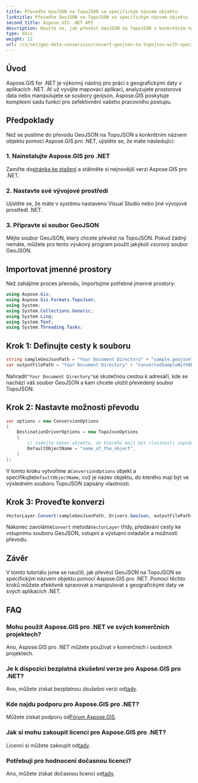 ```yaml
---
title: Převeďte GeoJSON na TopoJSON se specifickým názvem objektu
linktitle: Převeďte GeoJSON na TopoJSON se specifickým názvem objektu
second_title: Aspose.GIS .NET API
description: Naučte se, jak převést GeoJSON na TopoJSON s konkrétním názvem objektu pomocí Aspose.GIS pro .NET. Tento výukový program poskytuje podrobného průvodce pro efektivní manipulaci s geografickými daty.
type: docs
weight: 12
url: /cs/net/geo-data-conversion/convert-geojson-to-topojson-with-specific-object-name/
---
```

## Úvod
Aspose.GIS for .NET je výkonný nástroj pro práci s geografickými daty v aplikacích .NET. Ať už vyvíjíte mapovací aplikaci, analyzujete prostorová data nebo manipulujete se soubory geojson, Aspose.GIS poskytuje komplexní sadu funkcí pro zefektivnění vašeho pracovního postupu.
## Předpoklady
Než se pustíme do převodu GeoJSON na TopoJSON s konkrétním názvem objektu pomocí Aspose.GIS pro .NET, ujistěte se, že máte následující:
### 1. Nainstalujte Aspose.GIS pro .NET
 Zamiřte do[stránka ke stažení](https://releases.aspose.com/gis/net/) a stáhněte si nejnovější verzi Aspose.GIS pro .NET.
### 2. Nastavte své vývojové prostředí
Ujistěte se, že máte v systému nastaveno Visual Studio nebo jiné vývojové prostředí .NET.
### 3. Připravte si soubor GeoJSON
Mějte soubor GeoJSON, který chcete převést na TopoJSON. Pokud žádný nemáte, můžete pro tento výukový program použít jakýkoli vzorový soubor GeoJSON.

## Importovat jmenné prostory
Než zahájíme proces převodu, importujme potřebné jmenné prostory:
```csharp
using Aspose.Gis;
using Aspose.Gis.Formats.TopoJson;
using System;
using System.Collections.Generic;
using System.Linq;
using System.Text;
using System.Threading.Tasks;
```

## Krok 1: Definujte cesty k souboru
```csharp
string sampleGeoJsonPath = "Your Document Directory" + "sample.geojson";
var outputFilePath = "Your Document Directory" + "convertedSampleWithObjectName_out.topojson";
```
 Nahradit`"Your Document Directory"`se skutečnou cestou k adresáři, kde se nachází váš soubor GeoJSON a kam chcete uložit převedený soubor TopoJSON.
## Krok 2: Nastavte možnosti převodu
```csharp
var options = new ConversionOptions
{
    DestinationDriverOptions = new TopoJsonOptions
    {
        // zadejte název objektu, do kterého mají být vlastnosti zapsány
        DefaultObjectName = "name_of_the_object",
    }
};
```
 V tomto kroku vytvoříme a`ConversionOptions` objekt a specifikujte`DefaultObjectName`, což je název objektu, do kterého mají být ve výsledném souboru TopoJSON zapsány vlastnosti.
## Krok 3: Proveďte konverzi
```csharp
VectorLayer.Convert(sampleGeoJsonPath, Drivers.GeoJson, outputFilePath, Drivers.TopoJson, options);
```
 Nakonec zavoláme`Convert` metoda`VectorLayer` třídy, předávání cesty ke vstupnímu souboru GeoJSON, vstupní a výstupní ovladače a možnosti převodu.

## Závěr
V tomto tutoriálu jsme se naučili, jak převést GeoJSON na TopoJSON se specifickým názvem objektu pomocí Aspose.GIS pro .NET. Pomocí těchto kroků můžete efektivně spravovat a manipulovat s geografickými daty ve svých aplikacích .NET.
## FAQ
### Mohu použít Aspose.GIS pro .NET ve svých komerčních projektech?
Ano, Aspose.GIS pro .NET můžete používat v komerčních i osobních projektech.
### Je k dispozici bezplatná zkušební verze pro Aspose.GIS pro .NET?
Ano, můžete získat bezplatnou zkušební verzi od[tady](https://releases.aspose.com/).
### Kde najdu podporu pro Aspose.GIS pro .NET?
 Můžete získat podporu od[Fórum Aspose.GIS](https://forum.aspose.com/c/gis/33).
### Jak si mohu zakoupit licenci pro Aspose.GIS pro .NET?
 Licenci si můžete zakoupit od[tady](https://purchase.aspose.com/buy).
### Potřebuji pro hodnocení dočasnou licenci?
 Ano, můžete získat dočasnou licenci od[tady](https://purchase.aspose.com/temporary-license/).